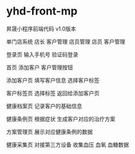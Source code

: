 # yhd-front-mp

昇晟小程序前端代码 v1.0版本

单门店系统
店长 客户管理 店员管理
店员 客户管理

登录页
输入手机号 验证码登录

首页
添加客户 客户管理按钮

添加客户页
填写客户信息
选择客户标签

客户标签页
选择标签 返回给添加客户页

健康档案页
记录客户的基础信息

健康条例页
根据症状 生成客户对应的治疗方案

方案管理页
展示对应健康条例的数据

健康采集页
对接第三方设备 收集血压 血氧 血糖数据

